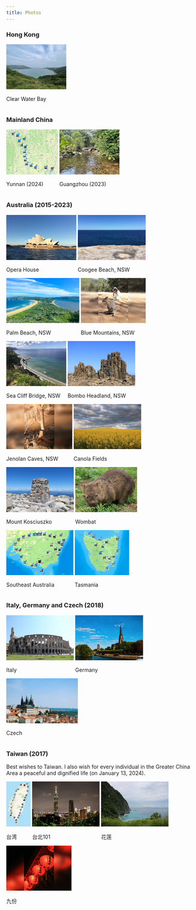 ```yaml
---
title: Photos
---
```



### Hong Kong
<div id="banner">
	<div class="inline-block" style="display:inline-block;"><a href="assets/photos/Hong_Kong/Clear_Water_Bay.jpg"><img src="assets/photos/Hong_Kong/Clear_Water_Bay.jpg" style="height: 120px;"></a><div><p>Clear Water Bay</p></div></div>
</div>


### Mainland China
<div id="banner">
	<div class="inline-block" style="display:inline-block;"><a href="assets/photos/Yunnan_2024/Yunnan_2024"><img src="assets/photos/Yunnan_2024/Yunnan_2024.jpg" style="height: 120px;"></a><div><p>Yunnan (2024)</p></div></div>
	<div class="inline-block" style="display:inline-block;"><a href="assets/photos/Guangzhou_2023/IMG_5026"><img src="assets/photos/Guangzhou_2023/IMG_5026.jpg" style="height: 120px;"></a><div><p>Guangzhou (2023)</p></div></div>
</div>


### Australia (2015-2023)
<div id="banner">
	<div class="inline-block" style="display:inline-block;"><a href="assets/photos/Australia/Opera_House.jpg"><img src="assets/photos/Australia/Opera_House.jpg" style="height: 120px;"></a><div><p>Opera House</p></div></div>
	<div class="inline-block" style="display:inline-block;"><a href="assets/photos/Australia/Coogee_Beach.jpg"><img src="assets/photos/Australia/Coogee_Beach.jpg" style="height: 120px;"></a><div><p>Coogee Beach, NSW</p></div></div>
	<div class="inline-block" style="display:inline-block;"><a href="assets/photos/Australia/Palm_Beach.jpg"><img src="assets/photos/Australia/Palm_Beach.jpg" style="height: 120px;"></a><div><p>Palm Beach, NSW</p></div></div>
	<div class="inline-block" style="display:inline-block;"><a href="assets/photos/Australia/Blue_Mountains.jpg"><img src="assets/photos/Australia/Blue_Mountains.jpg" style="height: 120px;"></a><div><p>Blue Mountains, NSW</p></div></div>
	<div class="inline-block" style="display:inline-block;"><a href="assets/photos/Australia/Sea_Cliff_Bridge.jpg"><img src="assets/photos/Australia/Sea_Cliff_Bridge.jpg" style="height: 120px;"></a><div><p>Sea Cliff Bridge, NSW</p></div></div>
	<div class="inline-block" style="display:inline-block;"><a href="assets/photos/Australia/Bombo_Headland.jpg"><img src="assets/photos/Australia/Bombo_Headland.jpg" style="height: 120px;"></a><div><p>Bombo Headland, NSW</p></div></div>
	<div class="inline-block" style="display:inline-block;"><a href="assets/photos/Australia/Jenolan_Caves.jpg"><img src="assets/photos/Australia/Jenolan_Caves.jpg" style="height: 120px;"></a><div><p>Jenolan Caves, NSW</p></div></div>
	<div class="inline-block" style="display:inline-block;"><a href="assets/photos/Australia/Cowra_1"><img src="assets/photos/Australia/Cowra_1.jpg" style="height: 120px;"></a><div><p>Canola Fields</p></div></div>
	<div class="inline-block" style="display:inline-block;"><a href="assets/photos/Australia/Mount_Kosciuszko_1"><img src="assets/photos/Australia/Mount_Kosciuszko_1.jpg" style="height: 120px;"></a><div><p>Mount Kosciuszko</p></div></div>
	<div class="inline-block" style="display:inline-block;"><a href="assets/photos/Australia/Wombat"><img src="assets/photos/Australia/Wombat.jpg" style="height: 120px;"></a><div><p>Wombat</p></div></div>
	<div class="inline-block" style="display:inline-block;"><a href="assets/photos/Australia/road_trip_2023_1"><img src="assets/photos/Australia/road_trip_2023_1.jpg" style="height: 120px;"></a><div><p>Southeast Australia</p></div></div>
	<div class="inline-block" style="display:inline-block;"><a href="assets/photos/Australia/road_trip_2023_2"><img src="assets/photos/Australia/road_trip_2023_2.jpg" style="height: 120px;"></a><div><p>Tasmania</p></div></div>
</div>


### Italy, Germany and Czech (2018)
<div id="banner">
	<div class="inline-block" style="display:inline-block;"><a href="assets/photos/Italy_2018/Rome"><img src="assets/photos/Italy_2018/Rome.jpg" style="height: 120px;"></a><div><p>Italy</p></div></div>
	<div class="inline-block" style="display:inline-block;"><a href="assets/photos/Germany_Czech_2018/Frankfurt"><img src="assets/photos/Germany_Czech_2018/Frankfurt.jpg" style="height: 120px;"></a><div><p>Germany</p></div></div>
	<div class="inline-block" style="display:inline-block;"><a href="assets/photos/Germany_Czech_2018/Prague"><img src="assets/photos/Germany_Czech_2018/Prague.jpg" style="height: 120px;"></a><div><p>Czech</p></div></div>
</div>


### Taiwan (2017)

Best wishes to Taiwan. I also wish for every individual in the Greater China Area a peaceful and dignified life (on January 13, 2024).

<div id="banner">
	<div class="inline-block" style="display:inline-block;"><a href="assets/photos/Taiwan_2017/Taiwan_1.jpg"><img src="assets/photos/Taiwan_2017/Taiwan_1.jpg" style="height: 120px;"></a><div><p>台湾</p></div></div>
	<div class="inline-block" style="display:inline-block;"><a href="assets/photos/Taiwan_2017/Taipei.jpg"><img src="assets/photos/Taiwan_2017/Taipei.jpg" style="height: 120px;"></a><div><p>台北101</p></div></div>
	<div class="inline-block" style="display:inline-block;"><a href="assets/photos/Taiwan_2017/Taiwan_2.jpg"><img src="assets/photos/Taiwan_2017/Taiwan_2.jpg" style="height: 120px;"></a><div><p>花莲</p></div></div>
	<div class="inline-block" style="display:inline-block;"><a href="assets/photos/Taiwan_2017/Taiwan_3.jpg"><img src="assets/photos/Taiwan_2017/Taiwan_3.jpg" style="height: 120px;"></a><div><p>九份</p></div></div>
</div>


